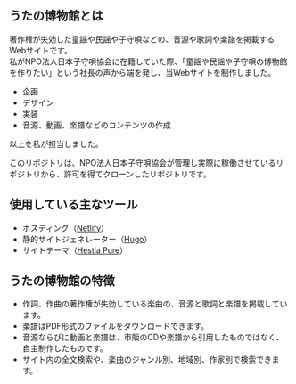 ## うたの博物館とは
著作権が失効した童謡や民謡や子守唄などの、音源や歌詞や楽譜を掲載するWebサイトです。  
私がNPO法人日本子守唄協会に在籍していた際、「童謡や民謡や子守唄の博物館を作りたい」という社長の声から端を発し、当Webサイトを制作しました。

- 企画
- デザイン
- 実装
- 音源、動画、楽譜などのコンテンツの作成

以上を私が担当しました。

このリポジトリは、NPO法人日本子守唄協会が管理し実際に稼働させているリポジトリから、許可を得てクローンしたリポジトリです。

## 使用している主なツール
- ホスティング（[Netlify](https://www.netlify.com/)）
- 静的サイトジェネレーター（[Hugo](https://gohugo.io/)）
- サイトテーマ（[Hestia Pure](https://themes.gohugo.io/hestia-pure/)）

## うたの博物館の特徴
- 作詞、作曲の著作権が失効している楽曲の、音源と歌詞と楽譜を掲載しています。  
- 楽譜はPDF形式のファイルをダウンロードできます。  
- 音源ならびに動画と楽譜は、市販のCDや楽譜から引用したものではなく、自主制作したものです。
- サイト内の全文検索や、楽曲のジャンル別、地域別、作家別で検索できます。

